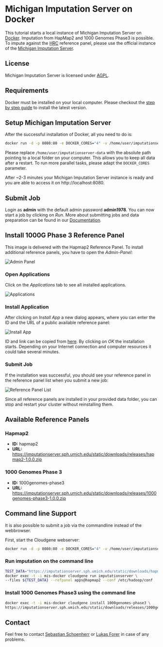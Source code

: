 # Michigan Imputation Server on Docker

This tutorial starts a local instance of Michigan Imputation Server on [Docker](https://www.docker.com/). Imputation from HapMap2 and 1000 Genomes Phase3 is possible. To impute against the [HRC](http://www.haplotype-reference-consortium.org) reference panel, please use the official instance of the [Michigan Imputation Server](https://imputationserver.sph.umich.edu).


## License

Michigan Imputation Server is licensed under [AGPL](https://www.gnu.org/licenses/agpl-3.0.html).


## Requirements

Docker must be installed on your local computer. Please checkout the [step by step guide](https://docs.docker.com/engine/installation/linux/ubuntu/) to install the latest version.


## Setup Michigan Imputation Server

After the successful installation of Docker, all you need to do is:

````sh
docker run -d -p 8080:80 -e DOCKER_CORES="4" -v /home/user/imputationserver-data/:/data/ genepi/imputationserver:v1.1.15
````
Please replace `/home/user/imputationserver-data` with the absolute path pointing to a local folder on your computer. This allows you to keep all data after a restart. To run more parallel tasks, please adapt the `DOCKER_CORES` parameter.

After ~2-3 minutes your Michigan Imputation Server instance is ready and you are able to access it on http://localhost:8080.

## Submit Job

Login as **admin** with the default admin password **admin1978**. You can now start a job by clicking on *Run*. More about submitting jobs and data preparation can be found in our [Documentation](http://imputationserver.readthedocs.io/en/latest/getting-started/#setup-your-first-imputation-job).

## Install 1000G Phase 3 Reference Panel

This image is delivered with the Hapmap2 Reference Panel. To install additional reference panels, you have to open the *Admin-Panel*:

![Admin Panel](https://raw.githubusercontent.com/genepi/imputationserver-docker/master/images/admin-panel.png?raw=true)

### Open Applications

Click on the *Applications* tab to see all installed applications.

![Applications](https://raw.githubusercontent.com/genepi/imputationserver-docker/master/images/applications.png?raw=true)

### Install Application

After clicking on *Install App* a new dialog appears, where you can enter the ID and the URL of a public available reference panel:

![Install App](https://raw.githubusercontent.com/genepi/imputationserver-docker/master/images/install-app.png?raw=true)

ID and link can be copied from [here](#available-reference-panels). By clicking on *OK* the installation starts. Depending on your Internet connection and computer resources it could take several minutes.

### Submit Job

If the installation was successful, you should see your reference panel in the reference panel list when you submit a new job:

![Reference Panel List](https://raw.githubusercontent.com/genepi/imputationserver-docker/master/images/run.png?raw=true)

Since all reference panels are installed in your provided data folder, you can stop and restart your cluster without reinstalling them.


## Available Reference Panels

### Hapmap2

- **ID:** hapmap2
- **URL:** https://imputationserver.sph.umich.edu/static/downloads/releases/hapmap2-1.0.0.zip

### 1000 Genomes Phase 3

- **ID:** 1000genomes-phase3
- **URL:** https://imputationserver.sph.umich.edu/static/downloads/releases/1000genomes-phase3-1.0.0.zip

## Command line Support

It is also possible to submit a job via the commandline instead of the webbrowser.

First, start the Cloudgene webserver:

```sh
docker run -d -p 8080:80 -e DOCKER_CORES="4" -v /home/user/imputationserver-data/:/data/ --name mis-docker genepi/imputationserver:v1.1.15
```


### Run imputation on the command line

```sh
TEST_DATA="https://imputationserver.sph.umich.edu/static/downloads/hapmap300.chr1.recode.vcf.gz"
docker exec -t -i mis-docker cloudgene run imputationserver \
--files ${TEST_DATA} --refpanel apps@hapmap2 --conf /etc/hadoop/conf
```

### Install 1000 Genomes Phase3 using the command line
```sh
docker exec -t -i mis-docker cloudgene install 1000genomes-phase3 \
https://imputationserver.sph.umich.edu/static/downloads/releases/1000genomes-phase3-1.0.0.zip
```


## Contact

Feel free to contact [Sebastian Schoenherr](mailto:sebastian.schoenherr@i-med.ac.at) or [Lukas Forer](mailto:lukas.forer@i-med.ac.at) in case of any problems.
